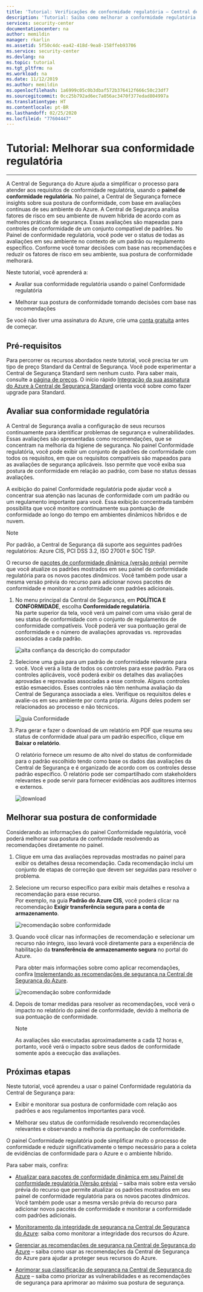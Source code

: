 ```yaml
---
title: 'Tutorial: Verificações de conformidade regulatória – Central de Segurança do Azure'
description: 'Tutorial: Saiba como melhorar a conformidade regulatória usando a Central de Segurança do Azure.'
services: security-center
documentationcenter: na
author: memildin
manager: rkarlin
ms.assetid: 5f50c4dc-ea42-418d-9ea8-158ffeb93706
ms.service: security-center
ms.devlang: na
ms.topic: tutorial
ms.tgt_pltfrm: na
ms.workload: na
ms.date: 11/12/2019
ms.author: memildin
ms.openlocfilehash: 1a6999c05c0b3dbaf572b376412f666c50c23df7
ms.sourcegitcommit: 0cc25b792ad6ec7a056ac3470f377edad804997a
ms.translationtype: HT
ms.contentlocale: pt-BR
ms.lasthandoff: 02/25/2020
ms.locfileid: "77604447"
---
```

# <a name="tutorial-improve-your-regulatory-compliance"></a>Tutorial: Melhorar sua conformidade regulatória
---

A Central de Segurança do Azure ajuda a simplificar o processo para atender aos requisitos de conformidade regulatória, usando o **painel de conformidade regulatória**. No painel, a Central de Segurança fornece insights sobre sua postura de conformidade, com base em avaliações contínuas de seu ambiente do Azure. A Central de Segurança analisa fatores de risco em seu ambiente de nuvem híbrida de acordo com as melhores práticas de segurança. Essas avaliações são mapeadas para controles de conformidade de um conjunto compatível de padrões. No Painel de conformidade regulatória, você pode ver o status de todas as avaliações em seu ambiente no contexto de um padrão ou regulamento específico. Conforme você tomar decisões com base nas recomendações e reduzir os fatores de risco em seu ambiente, sua postura de conformidade melhorará.

Neste tutorial, você aprenderá a:

-   Avaliar sua conformidade regulatória usando o painel Conformidade regulatória

-   Melhorar sua postura de conformidade tomando decisões com base nas recomendações

Se você não tiver uma assinatura do Azure, crie uma [conta gratuita](https://azure.microsoft.com/free/) antes de começar.

## <a name="prerequisites"></a>Pré-requisitos

Para percorrer os recursos abordados neste tutorial, você precisa ter um tipo de preço Standard da Central de Segurança. Você pode experimentar a Central de Segurança Standard sem nenhum custo.
Para saber mais, consulte a [página de preços](https://azure.microsoft.com/pricing/details/security-center/). O início rápido [Integração da sua assinatura do Azure à Central de Segurança Standard](https://docs.microsoft.com/azure/security-center/security-center-get-started) orienta você sobre como fazer upgrade para Standard.

##  <a name="assess-your-regulatory-compliance"></a>Avaliar sua conformidade regulatória

A Central de Segurança avalia a configuração de seus recursos continuamente para identificar problemas de segurança e vulnerabilidades. Essas avaliações são apresentadas como recomendações, que se concentram na melhoria da higiene de segurança. No painel Conformidade regulatória, você pode exibir um conjunto de padrões de conformidade com todos os requisitos, em que os requisitos compatíveis são mapeados para as avaliações de segurança aplicáveis. Isso permite que você exiba sua postura de conformidade em relação ao padrão, com base no status dessas avaliações.

A exibição do painel Conformidade regulatória pode ajudar você a concentrar sua atenção nas lacunas de conformidade com um padrão ou um regulamento importante para você. Essa exibição concentrada também possibilita que você monitore continuamente sua pontuação de conformidade ao longo do tempo em ambientes dinâmicos híbridos e de nuvem.

>[!NOTE]
> Por padrão, a Central de Segurança dá suporte aos seguintes padrões regulatórios: Azure CIS, PCI DSS 3.2, ISO 27001 e SOC TSP. 
>
> O recurso de [pacotes de conformidade dinâmica (versão prévia)](update-regulatory-compliance-packages.md) permite que você atualize os padrões mostrados em seu painel de conformidade regulatória para os novos pacotes *dinâmicos*. Você também pode usar a mesma versão prévia do recurso para adicionar novos pacotes de conformidade e monitorar a conformidade com padrões adicionais. 

1.  No menu principal da Central de Segurança, em **POLÍTICA E CONFORMIDADE**, escolha **Conformidade regulatória**. <br>
Na parte superior da tela, você verá um painel com uma visão geral de seu status de conformidade com o conjunto de regulamentos de conformidade compatíveis. Você poderá ver sua pontuação geral de conformidade e o número de avaliações aprovadas vs. reprovadas associadas a cada padrão.

    ![alta confiança da descrição do computador](./media/security-center-compliance-dashboard/compliance-dashboard.png)

2.  Selecione uma guia para um padrão de conformidade relevante para você. Você verá a lista de todos os controles para esse padrão. Para os controles aplicáveis, você poderá exibir os detalhes das avaliações aprovadas e reprovadas associadas a esse controle. Alguns controles estão esmaecidos. Esses controles não têm nenhuma avaliação da Central de Segurança associada a eles. Verifique os requisitos deles e avalie-os em seu ambiente por conta própria. Alguns deles podem ser relacionados ao processo e não técnicos.

    ![guia Conformidade](./media/security-center-compliance-dashboard/compliance-pci.png)

1. Para gerar e fazer o download de um relatório em PDF que resuma seu status de conformidade atual para um padrão específico, clique em **Baixar o relatório**.

    O relatório fornece um resumo de alto nível do status de conformidade para o padrão escolhido tendo como base os dados das avaliações da Central de Segurança e é organizado de acordo com os controles desse padrão específico. O relatório pode ser compartilhado com stakeholders relevantes e pode servir para fornecer evidências aos auditores internos e externos.

    ![download](./media/security-center-compliance-dashboard/download-report.png)

## <a name="improve-your-compliance-posture"></a>Melhorar sua postura de conformidade

Considerando as informações do painel Conformidade regulatória, você poderá melhorar sua postura de conformidade resolvendo as recomendações diretamente no painel.

1.  Clique em uma das avaliações reprovadas mostradas no painel para exibir os detalhes dessa recomendação. Cada recomendação inclui um conjunto de etapas de correção que devem ser seguidas para resolver o problema.

1.  Selecione um recurso específico para exibir mais detalhes e resolva a recomendação para esse recurso. <br>Por exemplo, na guia **Padrão do Azure CIS**, você poderá clicar na recomendação **Exigir transferência segura para a conta de armazenamento**.

    ![recomendação sobre conformidade](./media/security-center-compliance-dashboard/compliance-recommendation.png)

1. Quando você clicar nas informações de recomendação e selecionar um recurso não íntegro, isso levará você diretamente para a experiência de habilitação da **transferência de armazenamento segura** no portal do Azure.

    Para obter mais informações sobre como aplicar recomendações, confira [Implementando as recomendações de segurança na Central de Segurança do Azure](security-center-recommendations.md).

    ![recomendação sobre conformidade](./media/security-center-compliance-dashboard/compliance-remediate-recommendation.png)

1.  Depois de tomar medidas para resolver as recomendações, você verá o impacto no relatório do painel de conformidade, devido à melhoria de sua pontuação de conformidade.

    > [!NOTE]
    > As avaliações são executadas aproximadamente a cada 12 horas e, portanto, você verá o impacto sobre seus dados de conformidade somente após a execução das avaliações.

## <a name="next-steps"></a>Próximas etapas

Neste tutorial, você aprendeu a usar o painel Conformidade regulatória da Central de Segurança para:

-   Exibir e monitorar sua postura de conformidade com relação aos padrões e aos regulamentos importantes para você.

-   Melhorar seu status de conformidade resolvendo recomendações relevantes e observando a melhoria da pontuação de conformidade.

O painel Conformidade regulatória pode simplificar muito o processo de conformidade e reduzir significativamente o tempo necessário para a coleta de evidências de conformidade para o Azure e o ambiente híbrido.

Para saber mais, confira:

-   [Atualizar para pacotes de conformidade dinâmica em seu Painel de conformidade regulatória (Versão prévia)](update-regulatory-compliance-packages.md) – saiba mais sobre esta versão prévia do recurso que permite atualizar os padrões mostrados em seu painel de conformidade regulatória para os novos pacotes *dinâmicos*. Você também pode usar a mesma versão prévia do recurso para adicionar novos pacotes de conformidade e monitorar a conformidade com padrões adicionais. 

-   [Monitoramento da integridade de segurança na Central de Segurança do Azure](security-center-monitoring.md): saiba como monitorar a integridade dos recursos do Azure.

-   [Gerenciar as recomendações de segurança na Central de Segurança do Azure](security-center-recommendations.md) – saiba como usar as recomendações da Central de Segurança do Azure para ajudar a proteger seus recursos do Azure.

-   [Aprimorar sua classificação de segurança na Central de Segurança do Azure](security-center-secure-score.md) – saiba como priorizar as vulnerabilidades e as recomendações de segurança para aprimorar ao máximo sua postura de segurança.